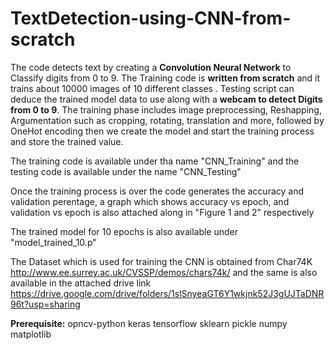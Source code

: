 # TextDetection-using-CNN-from-scratch


The code detects text by creating a **Convolution Neural Network** to Classify digits from 0 to 9. The Training code is **written from scratch** and it trains about 10000 images of 10 different classes . Testing script can deduce the trained model data to use along with a **webcam to detect Digits from 0 to 9**.
The training phase includes image preprocessing, Reshapping, Argumentation such as cropping, rotating, translation and more, followed by OneHot encoding then we create the model and start the training process and store the trained value.

The training code is available under tha name "CNN_Training"
and the testing code is available under the name "CNN_Testing"

Once the training process is over the code generates the accuracy and validation perentage, a graph which shows accuracy vs epoch, and validation vs epoch is also attached along in "Figure 1 and 2" respectively

The trained model for 10 epochs is also available under "model_trained_10.p"

The Dataset which is used for training the CNN is obtained from Char74K  http://www.ee.surrey.ac.uk/CVSSP/demos/chars74k/ and the same is also available in the attached drive link https://drive.google.com/drive/folders/1slSnyeaGT6Y1wkjnk52J3gUJTaDNR96t?usp=sharing



**Prerequisite:**
opncv-python
keras
tensorflow
sklearn
pickle
numpy
matplotlib



